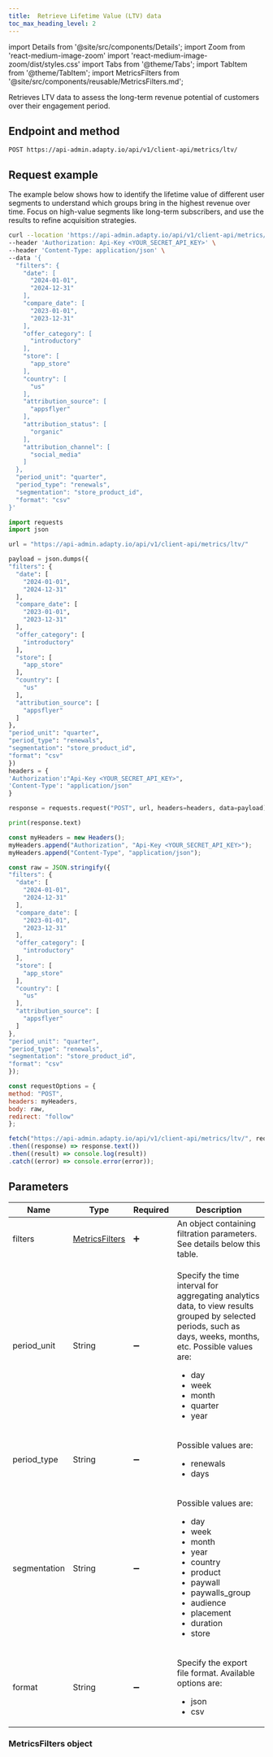 ```yaml
---
title:  Retrieve Lifetime Value (LTV) data
toc_max_heading_level: 2
---
```


import Details from '@site/src/components/Details';
import Zoom from 'react-medium-image-zoom'
import 'react-medium-image-zoom/dist/styles.css'
import Tabs from '@theme/Tabs';
import TabItem from '@theme/TabItem'; 
import MetricsFilters from '@site/src/components/reusable/MetricsFilters.md';

Retrieves LTV data to assess the long-term revenue potential of customers over their engagement period.

## Endpoint and method

```http
POST https://api-admin.adapty.io/api/v1/client-api/metrics/ltv/
```
## Request example

The example below shows how to identify the lifetime value of different user segments to understand which groups bring in the highest revenue over time. Focus on high-value segments like long-term subscribers, and use the results to refine acquisition strategies.

<Tabs groupId="api-lang" queryString>  

<TabItem value="curl" label="cURL" default>  

```bash
curl --location 'https://api-admin.adapty.io/api/v1/client-api/metrics/ltv/' \
--header 'Authorization: Api-Key <YOUR_SECRET_API_KEY>' \
--header 'Content-Type: application/json' \
--data '{
  "filters": {
    "date": [
      "2024-01-01",
      "2024-12-31"
    ],
    "compare_date": [
      "2023-01-01",
      "2023-12-31"
    ],
    "offer_category": [
      "introductory"
    ],
    "store": [
      "app_store"
    ],
    "country": [
      "us"
    ],
    "attribution_source": [
      "appsflyer"
    ],
    "attribution_status": [
      "organic"
    ],
    "attribution_channel": [
      "social_media"
    ]
  },
  "period_unit": "quarter",
  "period_type": "renewals",
  "segmentation": "store_product_id",
  "format": "csv"
}'
```

</TabItem>  

<TabItem value="python" label="Python" default>

  ```python  showLineNumbers
import requests
import json

url = "https://api-admin.adapty.io/api/v1/client-api/metrics/ltv/"

payload = json.dumps({
  "filters": {
    "date": [
      "2024-01-01",
      "2024-12-31"
    ],
    "compare_date": [
      "2023-01-01",
      "2023-12-31"
    ],
    "offer_category": [
      "introductory"
    ],
    "store": [
      "app_store"
    ],
    "country": [
      "us"
    ],
    "attribution_source": [
      "appsflyer"
    ]
  },
  "period_unit": "quarter",
  "period_type": "renewals",
  "segmentation": "store_product_id",
  "format": "csv"
})
headers = {
  'Authorization':"Api-Key <YOUR_SECRET_API_KEY>",
  'Content-Type': "application/json"
}

response = requests.request("POST", url, headers=headers, data=payload)

print(response.text)
  ```

</TabItem>  

<TabItem value="js" label="JavaScript" default>

  ```javascript  showLineNumbers
const myHeaders = new Headers();
myHeaders.append("Authorization", "Api-Key <YOUR_SECRET_API_KEY>");
myHeaders.append("Content-Type", "application/json");

const raw = JSON.stringify({
  "filters": {
    "date": [
      "2024-01-01",
      "2024-12-31"
    ],
    "compare_date": [
      "2023-01-01",
      "2023-12-31"
    ],
    "offer_category": [
      "introductory"
    ],
    "store": [
      "app_store"
    ],
    "country": [
      "us"
    ],
    "attribution_source": [
      "appsflyer"
    ]
  },
  "period_unit": "quarter",
  "period_type": "renewals",
  "segmentation": "store_product_id",
  "format": "csv"
});

const requestOptions = {
  method: "POST",
  headers: myHeaders,
  body: raw,
  redirect: "follow"
};

fetch("https://api-admin.adapty.io/api/v1/client-api/metrics/ltv/", requestOptions)
  .then((response) => response.text())
  .then((result) => console.log(result))
  .catch((error) => console.error(error));
  ```

</TabItem>  

</Tabs>

<!---

```json showLineNumbers
{
  "filters": {
    "date": [
      "2023-01-01",
      "2023-12-31"
    ],
    "store": [
      "app_store"
    ],
    "country": [
      "us"
    ],
    "store_product_id": [
      "premium_subscription"
    ],
    "attribution_source": [
      "appsflyer"
    ]
  },
  "period_unit": "month",
  "period_type": "renewals",
  "segmentation": "audience"
}
```

--->

## Parameters

| Name         | Type                                     | Required           | Description                                                  |
| ------------ | ---------------------------------------- | ------------------ | ------------------------------------------------------------ |
| filters      | [MetricsFilters](#metricsfilters-object) | :heavy_plus_sign:  | An object containing filtration parameters. See details below this table. |
| period_unit  | String                                   | :heavy_minus_sign: | <p>Specify the time interval for aggregating analytics data, to view results grouped by selected periods, such as days, weeks, months, etc. Possible values are:</p><ul><li>day</li><li>week</li><li>month</li><li>quarter</li><li>year</li></ul> |
| period_type  | String                                   | :heavy_minus_sign: | <p>Possible values are:</p><ul><li>renewals</li><li>days</li></ul> |
| segmentation | String                                   | :heavy_minus_sign: | <p>Possible values are:</p><ul><li>day</li><li>week</li><li>month</li><li>year</li><li>country</li><li>product</li><li>paywall</li><li>paywalls_group</li><li>audience</li><li>placement</li><li>duration</li><li>store</li></ul> |
| format       | String                                   | :heavy_minus_sign: | <p>Specify the export file format. Available options are:</p><ul><li>json</li><li>csv</li></ul> |

### MetricsFilters object

<MetricsFilters />
